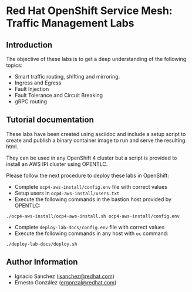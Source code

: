 # Red Hat OpenShift Service Mesh: Traffic Management Labs

## Introduction

The objective of these labs is to get a deep understanding of the following topics:

- Smart traffic routing, shifting and mirroring.
- Ingress and Egress
- Fault Injection
- Fault Tolerance and Circuit Breaking
- gRPC routing

## Tutorial documentation

These labs have been created using asciidoc and include a setup script to create and publish a binary container image to run and serve the resulting html.

They can be used in any OpenShift 4 cluster but a script is provided to install an AWS IPI cluster using OPENTLC.

Please follow the next procedure to deploy these labs in OpenShift:

- Complete `ocp4-aws-install/config.env` file with correct values
- Setup users in `ocp4-aws-install/users.txt`
- Execute the following commands in the bastion host provided by OPENTLC:

```$bash
./ocp4-aws-install/ocp4-aws-install.sh ocp4-aws-install/config.env
```

- Complete `deploy-lab-docs/config.env` file with correct values
- Execute the following commands in any host with `oc` command:

```$bash
./deploy-lab-docs/deploy.sh
```

## Author Information

- Ignacio Sánchez (isanchez@redhat.com)
- Ernesto González (ergonzal@redhat.com)

